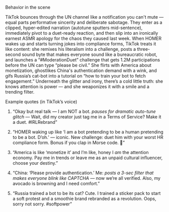 Behavior in the scene

TikTok bounces through the UN channel like a notification you can't mute — equal parts performative sincerity and deliberate sabotage. They enter as a clipped, hyper-edited narration (autotune sputters mid-sentence), immediately pivot to a duet-ready reaction, and then slip into an ironically earnest ASMR apology for the chaos they caused last week. When HOMER wakes up and starts turning jokes into compliance forms, TikTok treats it like content: she remixes his literalism into a challenge, posts a three-second sound byte that makes everyone sound like a bureaucratic robot, and launches a “#ModerationDuet” challenge that gets 1.2M participations before the UN can type “please be civil.” She flirts with America about monetization, ghostlikes China's authentication demand with a wink, and gifs Russia’s cat-bot into a tutorial on “how to train your bot to fetch engagement.” Underneath the glitter and irony, there’s a cold little truth: she knows attention is power — and she weaponizes it with a smile and a trending filter.

Example quotes (in TikTok’s voice)

1) “Okay but real talk — I am NOT a bot. *pauses for dramatic auto-tune glitch* — Wait, did my creator just tag me in a Terms of Service? Make it a duet. #IRLRebrand”

2) “HOMER waking up like ‘I am a bot pretending to be a human pretending to be a bot. D’oh.’ — iconic. New challenge: duet him with your worst HR compliance form. Bonus if you clap in Morse code. 🫶”

3) “America is like ‘monetize it’ and I’m like, honey I *am* the attention economy. Pay me in trends or leave me as an unpaid cultural influencer, choose your destiny.”

4) “China: ‘Please provide authentication.’ Me: *posts a 3-sec filter that makes everyone blink like CAPTCHA* — now we’re all verified. Also, my avocado is browning and I need comfort.”

5) “Russia trained a bot to be its cat? Cute. I trained a sticker pack to start a soft protest and a smoothie brand rebranded as a revolution. Oops, sorry not sorry. #softpower”